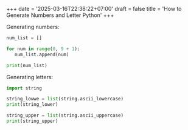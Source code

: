 +++
date = '2025-03-16T22:38:22+07:00'
draft = false
title = 'How to Generate Numbers and Letter Python'
+++

Generating numbers:

```python
num_list = []

for num in range(0, 9 + 1):
   num_list.append(num)

print(num_list)
```

Generating letters:

```python
import string

string_lowwe = list(string.ascii_lowercase)
print(string_lower)

string_upper = list(string.ascii_uppercase)
print(string_upper)
```
